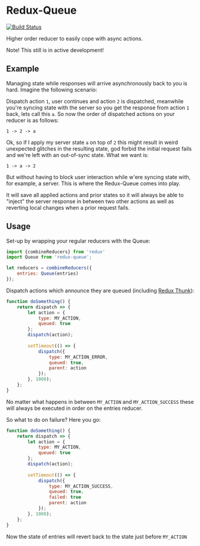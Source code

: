 Redux-Queue
====

[![Build Status](https://travis-ci.org/JBlaak/Redux-Queue.svg?branch=master)](https://travis-ci.org/JBlaak/Redux-Queue)

Higher order reducer to easily cope with async actions.

Note! This still is in active development!

Example
----

Managing state while responses will arrive asynchronously back to you is hard. Imagine the following scenario:

Dispatch action `1`, user continues and action `2` is dispatched, meanwhile you're syncing state with the server
so you get the response from action `1` back, lets call this `a`. So now the order of dispatched actions on your reducer
is as follows:

`1 -> 2 -> a`

Ok, so if I apply my server state `a` on top of `2` this might result in weird unexpected glitches in the resulting
 state, god forbid the initial request fails and we're left with an out-of-sync state. What we want is:
 
`1 -> a -> 2`

But without having to block user interaction while w'ere syncing state with, for example, a server. This is where the
Redux-Queue comes into play. 

It will save all applied actions and prior states so it will always be able to "inject" the server response in between
two other actions as well as reverting local changes when a prior request fails.

Usage
----

Set-up by wrapping your regular reducers with the Queue:

```javascript
import {combineReducers} from 'redux'
import Queue from 'redux-queue';

let reducers = combineReducers({
    entries: Queue(entries)
});
```

Dispatch actions which announce they are queued (including [Redux Thunk](https://github.com/gaearon/redux-thunk)):

```javascript
function doSomething() {
    return dispatch => {
        let action = {
            type: MY_ACTION,
            queued: true
        };
        dispatch(action);
        
        setTimeout(() => {
            dispatch({
                type: MY_ACTION_ERROR,
                queued: true,
                parent: action
            });
        }, 1000);
    };
}
```

No matter what happens in between `MY_ACTION` and `MY_ACTION_SUCCESS` these will always be executed in order on
the entries reducer.

So what to do on failure? Here you go:

```javascript
function doSomething() {
    return dispatch => {
        let action = {
            type: MY_ACTION,
            queued: true
        };
        dispatch(action);
        
        setTimeout(() => {
            dispatch({
                type: MY_ACTION_SUCCESS,
                queued: true,
                failed: true
                parent: action
            });
        }, 1000);
    };
}
```

Now the state of entries will revert back to the state just before `MY_ACTION`
